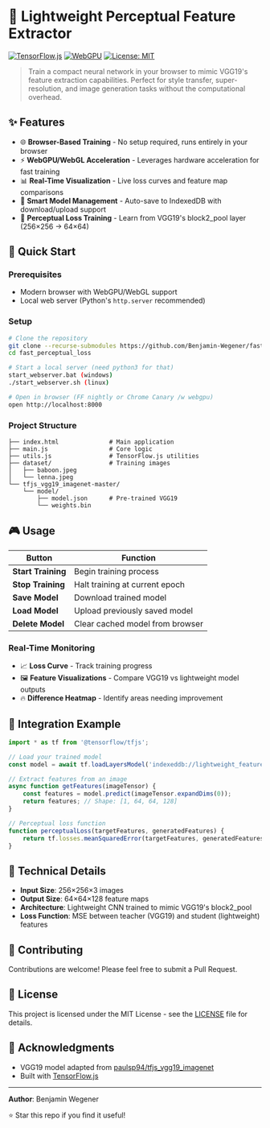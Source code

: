# 🧠 Lightweight Perceptual Feature Extractor

[![TensorFlow.js](https://img.shields.io/badge/TensorFlow.js-FF6F00?style=flat&logo=tensorflow&logoColor=white)](https://www.tensorflow.org/js)
[![WebGPU](https://img.shields.io/badge/WebGPU-005CFF?style=flat&logo=webgl&logoColor=white)](https://webgpu.io/)
[![License: MIT](https://img.shields.io/badge/License-MIT-yellow.svg)](https://opensource.org/licenses/MIT)

> Train a compact neural network in your browser to mimic VGG19's feature extraction capabilities. Perfect for style transfer, super-resolution, and image generation tasks without the computational overhead.

## ✨ Features

- 🌐 **Browser-Based Training** - No setup required, runs entirely in your browser
- ⚡ **WebGPU/WebGL Acceleration** - Leverages hardware acceleration for fast training
- 📊 **Real-Time Visualization** - Live loss curves and feature map comparisons
- 💾 **Smart Model Management** - Auto-save to IndexedDB with download/upload support
- 🎯 **Perceptual Loss Training** - Learn from VGG19's block2_pool layer (256×256 → 64×64)

## 🚀 Quick Start

### Prerequisites
- Modern browser with WebGPU/WebGL support
- Local web server (Python's `http.server` recommended)

### Setup
```bash
# Clone the repository
git clone --recurse-submodules https://github.com/Benjamin-Wegener/fast_perceptual_loss
cd fast_perceptual_loss

# Start a local server (need python3 for that)
start_webserver.bat (windows)
./start_webserver.sh (linux)

# Open in browser (FF nightly or Chrome Canary /w webgpu)
open http://localhost:8000
```

### Project Structure
```
├── index.html              # Main application
├── main.js                 # Core logic
├── utils.js                # TensorFlow.js utilities
├── dataset/                # Training images
│   ├── baboon.jpeg
│   └── lenna.jpeg
└── tfjs_vgg19_imagenet-master/
    └── model/
        ├── model.json      # Pre-trained VGG19
        └── weights.bin
```

## 🎮 Usage

| Button | Function |
|--------|----------|
| **Start Training** | Begin training process |
| **Stop Training** | Halt training at current epoch |
| **Save Model** | Download trained model |
| **Load Model** | Upload previously saved model |
| **Delete Model** | Clear cached model from browser |

### Real-Time Monitoring
- 📈 **Loss Curve** - Track training progress
- 🖼️ **Feature Visualizations** - Compare VGG19 vs lightweight model outputs
- 🔥 **Difference Heatmap** - Identify areas needing improvement

## 🔧 Integration Example

```javascript
import * as tf from '@tensorflow/tfjs';

// Load your trained model
const model = await tf.loadLayersModel('indexeddb://lightweight_feature_extractor_model');

// Extract features from an image
async function getFeatures(imageTensor) {
    const features = model.predict(imageTensor.expandDims(0));
    return features; // Shape: [1, 64, 64, 128]
}

// Perceptual loss function
function perceptualLoss(targetFeatures, generatedFeatures) {
    return tf.losses.meanSquaredError(targetFeatures, generatedFeatures);
}
```

## 🧪 Technical Details

- **Input Size**: 256×256×3 images
- **Output Size**: 64×64×128 feature maps
- **Architecture**: Lightweight CNN trained to mimic VGG19's block2_pool
- **Loss Function**: MSE between teacher (VGG19) and student (lightweight) features

## 🤝 Contributing

Contributions are welcome! Please feel free to submit a Pull Request.

## 📄 License

This project is licensed under the MIT License - see the [LICENSE](LICENSE) file for details.

## 🙏 Acknowledgments

- VGG19 model adapted from [paulsp94/tfjs_vgg19_imagenet](https://github.com/paulsp94/tfjs_vgg19_imagenet)
- Built with [TensorFlow.js](https://www.tensorflow.org/js)

---

**Author**: Benjamin Wegener

⭐ Star this repo if you find it useful!
